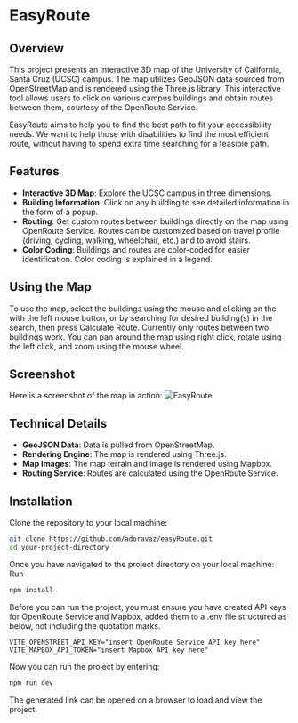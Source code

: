 # EasyRoute

## Overview
This project presents an interactive 3D map of the University of California, Santa Cruz (UCSC) campus. The map utilizes GeoJSON data sourced from OpenStreetMap and is rendered using the Three.js library. This interactive tool allows users to click on various campus buildings and obtain routes between them, courtesy of the OpenRoute Service.

EasyRoute aims to help you to find the best path to fit your accessibility needs. We want to help those with disabilities to find the most efficient route, without having to spend extra time searching for a feasible path.  

## Features
- **Interactive 3D Map**: Explore the UCSC campus in three dimensions.
- **Building Information**: Click on any building to see detailed information in the form of a popup.
- **Routing**: Get custom routes between buildings directly on the map using OpenRoute Service. Routes can be customized based on travel profile (driving, cycling, walking, wheelchair, etc.) and to avoid stairs.
- **Color Coding**: Buildings and routes are color-coded for easier identification. Color coding is explained in a legend.

## Using the Map
To use the map, select the buildings using the mouse and clicking on the with the left mouse button, or by searching for desired building(s) in the search, then press Calculate Route. Currently only routes between two buildings work. You can pan around the map using right click, rotate using the left click, and zoom using the mouse wheel.

## Screenshot
Here is a screenshot of the map in action:
![EasyRoute](screenshot.png "Interactive UCSC Campus Map")

## Technical Details
- **GeoJSON Data**: Data is pulled from OpenStreetMap.
- **Rendering Engine**: The map is rendered using Three.js.
- **Map Images**: The map terrain and image is rendered using Mapbox.
- **Routing Service**: Routes are calculated using the OpenRoute Service.

## Installation
Clone the repository to your local machine:
```bash
git clone https://github.com/adoravaz/easyRoute.git
cd your-project-directory
```
Once you have navigated to the project directory on your local machine:
Run
```bash
npm install
```
Before you can run the project, you must ensure you have created API keys for OpenRoute Service and Mapbox, added them to a .env file structured as below, not including the quotation marks.
```
VITE_OPENSTREET_API_KEY="insert OpenRoute Service API key here"
VITE_MAPBOX_API_TOKEN="insert Mapbox API key here"
```
Now you can run the project by entering:
```bash
npm run dev
```
The generated link can be opened on a browser to load and view the project.


